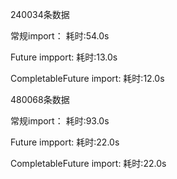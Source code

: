 240034条数据

常规import： 耗时:54.0s

Future impport: 耗时:13.0s

CompletableFuture import: 耗时:12.0s

480068条数据

常规import： 耗时:93.0s

Future impport: 耗时:22.0s

CompletableFuture import: 耗时:22.0s